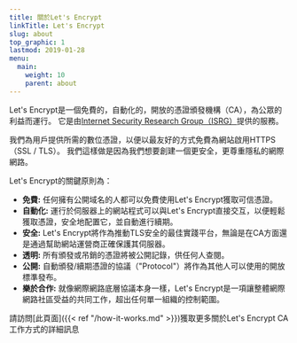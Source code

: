 ```yaml
---
title: 關於Let's Encrypt
linkTitle: Let's Encrypt
slug: about
top_graphic: 1
lastmod: 2019-01-28
menu:
  main:
    weight: 10
    parent: about
---
```


Let's Encrypt是一個免費的，自動化的，開放的憑證頒發機構（CA），為公眾的利益而運行。 它是由[Internet Security Research Group（ISRG）](https://www.abetterinternet.org/)提供的服務。

我們為用戶提供所需的數位憑證，以便以最友好的方式免費為網站啟用HTTPS（SSL / TLS）。 我們這樣做是因為我們想要創建一個更安全，更尊重隱私的網際網路。

Let's Encrypt的關鍵原則為：

* <strong>免費:</strong> 任何擁有公開域名的人都可以免費使用Let's Encrypt獲取可信憑證。
* <strong>自動化:</strong> 運行於伺服器上的網站程式可以與Let's Encrypt直接交互，以便輕鬆獲取憑證，安全地配置它，並自動進行續期。
* <strong>安全:</strong> Let's Encrypt將作為推動TLS安全的最佳實踐平台，無論是在CA方面還是通過幫助網站運營商正確保護其伺服器。
* <strong>透明:</strong> 所有頒發或吊銷的憑證將被公開記錄，供任何人查閱。
* <strong>公開:</strong> 自動頒發/續期憑證的協議（"Protocol"）將作為其他人可以使用的開放標準發布。
* <strong>樂於合作:</strong> 就像網際網路底層協議本身一樣，Let's Encrypt是一項讓整體網際網路社區受益的共同工作，超出任何單一組織的控制範圍。


請訪問[此頁面]({{< ref "/how-it-works.md" >}})獲取更多關於Let's Encrypt CA工作方式的詳細訊息
